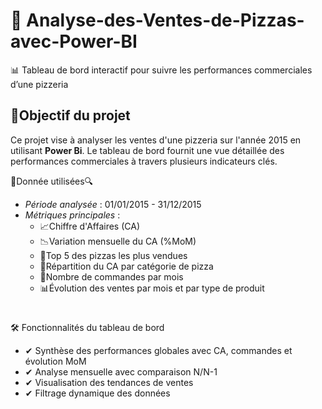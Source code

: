# 🍕 Analyse-des-Ventes-de-Pizzas-avec-Power-BI
📊 Tableau de bord interactif pour suivre les performances commerciales d’une pizzeria

## 🚀Objectif du projet
Ce projet vise à analyser les ventes d'une pizzeria sur l'année 2015 en utilisant **Power Bi**. Le tableau de bord fournit une vue détaillée des performances commerciales à travers plusieurs indicateurs clés.

🔎Donnée utilisées🔍
  - *Période analysée* : 01/01/2015 - 31/12/2015
  - *Métriques principales* :
      - 📈Chiffre d'Affaires (CA)
      - 📉Variation mensuelle du CA (%MoM)
      - 🥇Top 5 des pizzas les plus vendues
      - 🍕Répartition du CA par catégorie de pizza
      - 🛒Nombre de commandes par mois
      - 📊Évolution des ventes par mois et par type de produit
#
🛠️ Fonctionnalités du tableau de bord
  - ✔ Synthèse des performances globales avec CA, commandes et évolution MoM
  - ✔ Analyse mensuelle avec comparaison N/N-1
  - ✔ Visualisation des tendances de ventes
  - ✔ Filtrage dynamique des données
